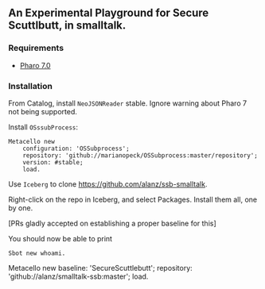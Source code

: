 ## An Experimental Playground for Secure Scuttlbutt, in smalltalk.

### Requirements

- [Pharo 7.0](https://pharo.org)

### Installation

From Catalog, install `NeoJSONReader` stable. Ignore warning about
Pharo 7 not being supported.


Install `OSssubProcess`:

```
Metacello new
 	configuration: 'OSSubprocess';
 	repository: 'github://marianopeck/OSSubprocess:master/repository';
	version: #stable;
	load.
```

Use `Iceberg` to clone https://github.com/alanz/ssb-smalltalk.

Right-click on the repo in Iceberg, and select Packages. Install them
all, one by one.

[PRs gladly accepted on establishing a proper baseline for this]

You should now be able to print

```smalltalk
Sbot new whoami.
```


Metacello new
  baseline: 'SecureScuttlebutt';
  repository: 'github://alanz/smalltalk-ssb:master';
  load.
